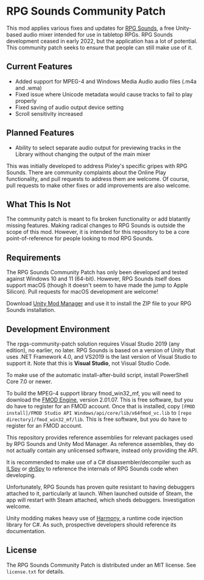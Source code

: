 # RPG Sounds Community Patch

This mod applies various fixes and updates for [RPG Sounds](https://store.steampowered.com/app/1480140/RPG_Sounds/), a free Unity-based audio mixer intended for use in tabletop RPGs.  RPG Sounds development ceased in early 2022, but the application has a lot of potential.  This community patch seeks to ensure that people can still make use of it.

## Current Features

- Added support for MPEG-4 and Windows Media Audio audio files (.m4a and .wma)
- Fixed issue where Unicode metadata would cause tracks to fail to play properly
- Fixed saving of audio output device setting
- Scroll sensitivity increased

## Planned Features

- Ability to select separate audio output for previewing tracks in the Library without changing the output of the main mixer

This was initially developed to address Pixley's specific gripes with RPG Sounds.  There are community complaints about the Online Play functionality, and pull requests to address them are welcome.  Of course, pull requests to make other fixes or add improvements are also welcome.

## What This Is Not

The community patch is meant to fix broken functionality or add blatantly missing features.  Making radical changes to RPG Sounds is outside the scope of this mod.  However, it is intended for this repository to be a core point-of-reference for people looking to mod RPG Sounds.

## Requirements

The RPG Sounds Community Patch has only been developed and tested against Windows 10 and 11 (64-bit).  However, RPG Sounds itself does support macOS (though it doesn't seem to have made the jump to Apple Silicon).  Pull requests for macOS development are welcome!

Download [Unity Mod Manager](https://www.nexusmods.com/site/mods/21) and use it to install the ZIP file to your RPG Sounds installation.

## Development Environment

The rpgs-community-patch solution requires Visual Studio 2019 (any edition), no earlier, no later.  RPG Sounds is based on a version of Unity that uses .NET Framework 4.0, and VS2019 is the last version of Visual Studio to support it.  Note that this is **Visual Studio**, not Visual Studio Code.

To make use of the automatic install-after-build script, install PowerShell Core 7.0 or newer.

To build the MPEG-4 support library fmod_win32_mf, you will need to download the [FMOD Engine](https://www.fmod.com/download#fmodengine), version 2.01.07.  This is free software, but you do have to register for an FMOD account.  Once that is installed, copy `[FMOD install]/FMOD Studio API Windows/api/core/lib/x64fmod_vc.lib` to `[repo directory]/fmod_win32_mf/lib`.  This is free software, but you do have to register for an FMOD account.

This repository provides reference assemblies for relevant packages used by RPG Sounds and Unity Mod Manager.  As reference assemblies, they do not actually contain any unlicensed software, instead only providing the API.

It is recommended to make use of a C# disassembler/decompiler such as [ILSpy](https://github.com/icsharpcode/ILSpy) or [dnSpy](https://github.com/dnSpy/dnSpy) to reference the internals of RPG Sounds code when developing.

Unfortunately, RPG Sounds has proven quite resistant to having debuggers attached to it, particularly at launch.  When launched outside of Steam, the app will restart with Steam attached, which sheds debuggers.  Investigation welcome.

Unity modding makes heavy use of [Harmony](https://harmony.pardeike.net/), a runtime code injection library for C#.  As such, prospective developers should reference its documentation.

## License

The RPG Sounds Community Patch is distributed under an MIT license.  See `license.txt` for details.